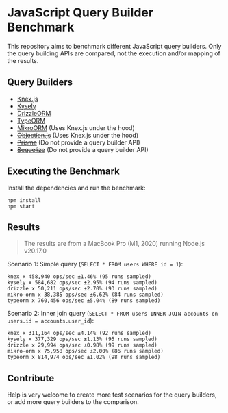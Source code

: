 # JavaScript Query Builder Benchmark

This repository aims to benchmark different JavaScript query builders. Only the query building APIs are compared, not the execution and/or mapping of the results.

## Query Builders

- [Knex.js](https://knexjs.org/)
- [Kysely](https://kysely.dev/)
- [DrizzleORM](https://orm.drizzle.team/)
- [TypeORM](https://typeorm.io/)
- [MikroORM](https://mikro-orm.io/) (Uses Knex.js under the hood)
- ~~[Objection.js](https://vincit.github.io/objection.js/)~~ (Uses Knex.js under the hood)
- ~~[Prisma](https://www.prisma.io/)~~ (Do not provide a query builder API)
- ~~[Sequelize](https://sequelize.org/)~~ (Do not provide a query builder API)

## Executing the Benchmark

Install the dependencies and run the benchmark:

```
npm install
npm start
```

## Results

> The results are from a MacBook Pro (M1, 2020) running Node.js v20.17.0

Scenario 1: Simple query (`SELECT * FROM users WHERE id = 1`):

```
knex x 458,940 ops/sec ±1.46% (95 runs sampled)
kysely x 584,682 ops/sec ±2.95% (94 runs sampled)
drizzle x 50,211 ops/sec ±2.70% (93 runs sampled)
mikro-orm x 38,385 ops/sec ±6.62% (84 runs sampled)
typeorm x 760,456 ops/sec ±5.04% (89 runs sampled)
```

Scenario 2: Inner join query (`SELECT * FROM users INNER JOIN accounts on users.id = accounts.user_id`):

```
knex x 311,164 ops/sec ±4.14% (92 runs sampled)
kysely x 377,329 ops/sec ±1.13% (95 runs sampled)
drizzle x 29,994 ops/sec ±0.98% (99 runs sampled)
mikro-orm x 75,958 ops/sec ±2.00% (86 runs sampled)
typeorm x 814,974 ops/sec ±1.02% (98 runs sampled)
```

## Contribute

Help is very welcome to create more test scenarios for the query builders, or add more query builders to the comparison.
